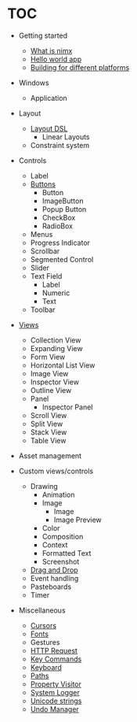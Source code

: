 TOC
===

- Getting started
    - [What is nimx](what-is-nimx.md)
    - [Hello world app](hello-world-app.md)
    - [Building for different platforms](building-for-different-platforms.md)
    
- Windows
    - Application

- Layout
    - [Layout DSL](layout-dsl.md)
        - Linear Layouts
    - Constraint system

- Controls
    - Label
    - [Buttons](../nimx/button.nim)
        - Button
        - ImageButton
        - Popup Button
        - CheckBox
        - RadioBox
    - Menus
    - Progress Indicator
    - Scrollbar
    - Segmented Control
    - Slider
    - Text Field
        - Label
        - Numeric
        - Text
    - Toolbar

- [Views](views.md)
    - Collection View
    - Expanding View
    - Form View
    - Horizontal List View
    - Image View
    - Inspector View
    - Outline View
    - Panel
        - Inspector Panel
    - Scroll View
    - Split View
    - Stack View
    - Table View

- Asset management

- Custom views/controls
    - Drawing
        - Animation
        - Image
            - Image
            - Image Preview
        - Color
        - Composition
        - Context
        - Formatted Text
        - Screenshot
    - [Drag and Drop](../../test/sample13_drag_and_drop.nim)
    - Event handling
    - Pasteboards
    - Timer

- Miscellaneous
    - [Cursors](../nimx/cursor.nim)
    - [Fonts](../nimx/font.nim)
    - Gestures
    - [HTTP Request](../nimx/http_request.nim)
    - [Key Commands](../nimx/key_commands.nim)
    - [Keyboard](../nimx/keyboard.nim)
    - [Paths](../nimx/pathutils.nim)
    - [Property Visitor](../nimx/property_visitor.nim)
    - [System Logger](../nimx/system_logger.nim)
    - [Unicode strings](../nimx/unistring.nim)
    - [Undo Manager](../nimx/undo_manager.nim)
